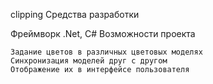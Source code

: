 clipping
Средства разработки

Фреймворк .Net, C#
Возможности проекта

    Задание цветов в различных цветовых моделях
    Синхронизация моделей друг с другом
    Отображение их в интерфейсе пользователя
